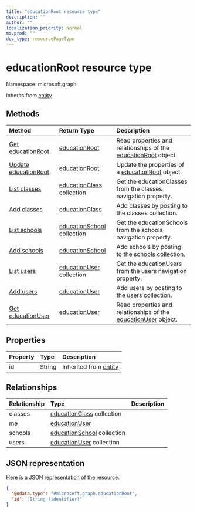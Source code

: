 ```yaml
---
title: "educationRoot resource type"
description: ""
author: ""
localization_priority: Normal
ms.prod: ""
doc_type: resourcePageType
---
```


# educationRoot resource type


Namespace: microsoft.graph




Inherits from [entity](../resources/entity.md)

## Methods
|Method|Return Type|Description|
|:---|:---|:---|
|[Get educationRoot](../api/educationroot-get.md)|[educationRoot](../resources/educationroot.md)|Read properties and relationships of the [educationRoot](../resources/educationroot.md) object.|
|[Update educationRoot](../api/educationroot-update.md)|[educationRoot](../resources/educationroot.md)|Update the properties of a [educationRoot](../resources/educationroot.md) object.|
|[List classes](../api/educationroot-list-classes.md)|[educationClass](../resources/educationclass.md) collection|Get the educationClasses from the classes navigation property.|
|[Add classes](../api/educationroot-post-classes.md)|[educationClass](../resources/educationclass.md)|Add classes by posting to the classes collection.|
|[List schools](../api/educationroot-list-schools.md)|[educationSchool](../resources/educationschool.md) collection|Get the educationSchools from the schools navigation property.|
|[Add schools](../api/educationroot-post-schools.md)|[educationSchool](../resources/educationschool.md)|Add schools by posting to the schools collection.|
|[List users](../api/educationroot-list-users.md)|[educationUser](../resources/educationuser.md) collection|Get the educationUsers from the users navigation property.|
|[Add users](../api/educationroot-post-users.md)|[educationUser](../resources/educationuser.md)|Add users by posting to the users collection.|
|[Get educationUser](../api/educationuser-get.md)|[educationUser](../resources/educationuser.md)|Read properties and relationships of the [educationUser](../resources/educationuser.md) object.|

## Properties
|Property|Type|Description|
|:---|:---|:---|
|id|String| Inherited from [entity](../resources/entity.md)|

## Relationships
|Relationship|Type|Description|
|:---|:---|:---|
|classes|[educationClass](../resources/educationclass.md) collection||
|me|[educationUser](../resources/educationuser.md)||
|schools|[educationSchool](../resources/educationschool.md) collection||
|users|[educationUser](../resources/educationuser.md) collection||

## JSON representation
Here is a JSON representation of the resource.
<!-- {
  "blockType": "resource",
  "keyProperty": "id",
  "@odata.type": "microsoft.graph.educationRoot",
  "baseType": "microsoft.graph.entity",
  "openType": false
}
-->
``` json
{
  "@odata.type": "#microsoft.graph.educationRoot",
  "id": "String (identifier)"
}
```

